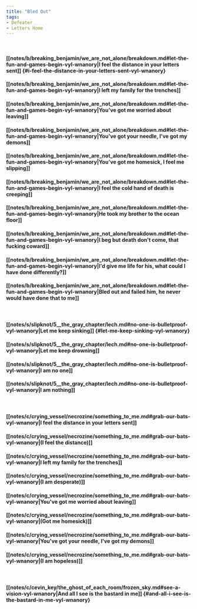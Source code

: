 ```yaml
---
title: "Bled Out"
tags:
- Defeater
- Letters Home
---
```

&nbsp;
#### [[notes/b/breaking_benjamin/we_are_not_alone/breakdown.md#let-the-fun-and-games-begin-vyl-wnanory|I feel the distance in your letters sent]] {#i-feel-the-distance-in-your-letters-sent-vyl-wnanory}
#### [[notes/b/breaking_benjamin/we_are_not_alone/breakdown.md#let-the-fun-and-games-begin-vyl-wnanory|I left my family for the trenches]]
#### [[notes/b/breaking_benjamin/we_are_not_alone/breakdown.md#let-the-fun-and-games-begin-vyl-wnanory|You've got me worried about leaving]]
#### [[notes/b/breaking_benjamin/we_are_not_alone/breakdown.md#let-the-fun-and-games-begin-vyl-wnanory|You've got your needle, I've got my demons]]
#### [[notes/b/breaking_benjamin/we_are_not_alone/breakdown.md#let-the-fun-and-games-begin-vyl-wnanory|You've got me homesick, I feel me slipping]]
#### [[notes/b/breaking_benjamin/we_are_not_alone/breakdown.md#let-the-fun-and-games-begin-vyl-wnanory|I feel the cold hand of death is creeping]]
#### [[notes/b/breaking_benjamin/we_are_not_alone/breakdown.md#let-the-fun-and-games-begin-vyl-wnanory|He took my brother to the ocean floor]]
#### [[notes/b/breaking_benjamin/we_are_not_alone/breakdown.md#let-the-fun-and-games-begin-vyl-wnanory|I beg but death don't come, that fucking coward]]
#### [[notes/b/breaking_benjamin/we_are_not_alone/breakdown.md#let-the-fun-and-games-begin-vyl-wnanory|I'd give me life for his, what could I have done differently?]]
#### [[notes/b/breaking_benjamin/we_are_not_alone/breakdown.md#let-the-fun-and-games-begin-vyl-wnanory|Bled out and failed him, he never would have done that to me]]
&nbsp;
#### [[notes/s/slipknot/5__the_gray_chapter/lech.md#no-one-is-bulletproof-vyl-wnanory|Let me keep sinking]] {#let-me-keep-sinking-vyl-wnanory}
#### [[notes/s/slipknot/5__the_gray_chapter/lech.md#no-one-is-bulletproof-vyl-wnanory|Let me keep drowning]]
#### [[notes/s/slipknot/5__the_gray_chapter/lech.md#no-one-is-bulletproof-vyl-wnanory|I am no one]]
#### [[notes/s/slipknot/5__the_gray_chapter/lech.md#no-one-is-bulletproof-vyl-wnanory|I am nothing]]
&nbsp;
#### [[notes/c/crying_vessel/necrozine/something_to_me.md#grab-our-bats-vyl-wnanory|I feel the distance in your letters sent]]
#### [[notes/c/crying_vessel/necrozine/something_to_me.md#grab-our-bats-vyl-wnanory|(I feel the distance)]]
#### [[notes/c/crying_vessel/necrozine/something_to_me.md#grab-our-bats-vyl-wnanory|I left my family for the trenches]]
#### [[notes/c/crying_vessel/necrozine/something_to_me.md#grab-our-bats-vyl-wnanory|(I am desperate)]]
#### [[notes/c/crying_vessel/necrozine/something_to_me.md#grab-our-bats-vyl-wnanory|You've got me worried about leaving]]
#### [[notes/c/crying_vessel/necrozine/something_to_me.md#grab-our-bats-vyl-wnanory|(Got me homesick)]]
#### [[notes/c/crying_vessel/necrozine/something_to_me.md#grab-our-bats-vyl-wnanory|You've got your needle, I've got my demons]]
#### [[notes/c/crying_vessel/necrozine/something_to_me.md#grab-our-bats-vyl-wnanory|(I am hopeless)]]
&nbsp;
#### [[notes/c/cevin_key/the_ghost_of_each_room/frozen_sky.md#see-a-vision-vyl-wnanory|And all I see is the bastard in me]] {#and-all-i-see-is-the-bastard-in-me-vyl-wnanory}
